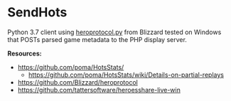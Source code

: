 # SendHots


Python 3.7 client using [heroprotocol.py](https://github.com/blizzard/heroprotocol) from Blizzard tested on Windows that POSTs parsed game metadata to the PHP display server.

**Resources:**
- https://github.com/poma/HotsStats/
  - https://github.com/poma/HotsStats/wiki/Details-on-partial-replays
- https://github.com/Blizzard/heroprotocol
- https://github.com/tattersoftware/heroesshare-live-win
